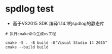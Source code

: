 # spdlog test
- 基于VS2015 SDK 编译1.14.1的spdlog的静态库
```shell
# 执行cmake命令生成vs工程

cmake -S . -B build -G"Visual Studio 14 2015"
cmake --build build
```
